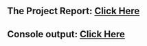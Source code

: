 ## The Project Report: [Click Here](https://drive.google.com/drive/u/1/folders/1fGD1eZvB-B-H1RJ59hmEcWYKNlFnOj-_)
## Console output: [Click Here](https://drive.google.com/drive/u/1/folders/1JShtaTLqejdpUSWypD7fSG_YzK17JSLZ)
